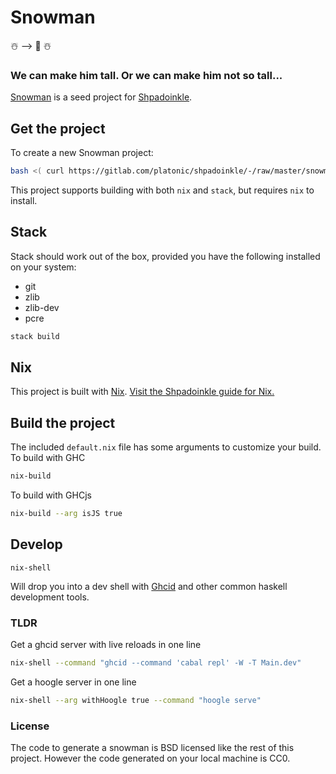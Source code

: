 # Snowman

☃️  ⟶ 🥔 ☃️

### We can make him tall. Or we can make him not so tall...

[Snowman](https://youtu.be/JQ1ZOFNBL68?t=8) is a seed project for [Shpadoinkle](https://gitlab.com/platonic/Shpadoinkle/-/tree/master/#shpadoinkle).

## Get the project

To create a new Snowman project:

```bash
bash <( curl https://gitlab.com/platonic/shpadoinkle/-/raw/master/snowman/generate.sh )
```

This project supports building with both `nix` and `stack`, but requires `nix` to install.

## Stack

Stack should work out of the box, provided you have the following installed on your system:

- git
- zlib
- zlib-dev
- pcre

```bash
stack build
```

## Nix

This project is built with [Nix](https://nixos.org/). [Visit the Shpadoinkle guide for Nix.](https://shpadoinkle.org/docs/getting-started/index.html#_nix)

## Build the project

The included `default.nix` file has some arguments to customize your build. To build with GHC

```bash
nix-build
```

To build with GHCjs

```bash
nix-build --arg isJS true
```

## Develop

```
nix-shell
```

Will drop you into a dev shell with [Ghcid](https://github.com/ndmitchell/ghcid#ghcid----) and other common haskell development tools.

### TLDR

Get a ghcid server with live reloads in one line

```bash
nix-shell --command "ghcid --command 'cabal repl' -W -T Main.dev"
```

Get a hoogle server in one line

```bash
nix-shell --arg withHoogle true --command "hoogle serve"
```

### License

The code to generate a snowman is BSD licensed like the rest of this project. However the code generated on your local machine is CC0.
